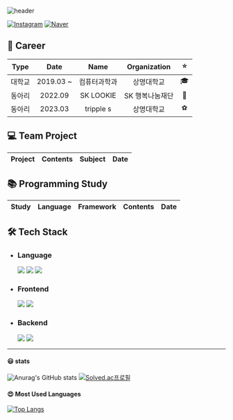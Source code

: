 ![header](https://capsule-render.vercel.app/api?type=waving&color=auto&height=300&section=header&text=Wellcome%20to%20gomin0's%20github&fontSize=50)

[![Instagram](https://img.shields.io/badge/Instagram-E4405F?style=round-square&logo=Instagram&logoColor=white&link=https://www.instagram.com/gomin__0/)](https://www.instagram.com/prgrmin_0317/) [![Naver](https://img.shields.io/badge/Naver-03C75A?style=round-square&logo=Gmail&logoColor=white&link=https://mail.naver.com/mail/?view=cm&fs=1&to=gomin0981113@naver.com)](https://mail.naver.com/mail/?view=cm&fs=1&to=gomin0981113@naver.com)


## 👷 Career

|  Type  |       Date        |           Name            |      Organization   |     :star:     |
| :----: |:-----------------:|:-------------------------:| :-------------: | :------------: |
| 대학교 | 2019.03 ~ |          컴퓨터과학과           |        상명대학교    | :mortar_board: |
| 동아리 | 2022.09  |         SK LOOKIE          |    SK 행복나눔재단    |     🦋     |
| 동아리 | 2023.03  |         tripple s          |    상명대학교    |     ⚽     |


## 💻 Team Project

|                                          Project                                          |                Contents                 |          Subject          |          Date           |
|:-----------------------------------------------------------------------------------------:|:---------------------------------------:|:-------------------------:|:-----------------------:|


## 📚 Programming Study

|                            Study                             |                                                Language                                                |                          Framework                           |                 Contents                  |          Date           |
| :----------------------------------------------------------: |:------------------------------------------------------------------------------------------------------:| :----------------------------------------------------------: | :---------------------------------------: | :---------------------: |


## :hammer_and_wrench: Tech Stack

* ### Language
  <img src="https://img.shields.io/badge/Python-3776AB?style=plastic&logo=Python&logoColor=white"/> <img src="https://img.shields.io/badge/Java-007396?style=plastic&logo=Java&logoColor=white"/> <img src="https://img.shields.io/badge/C-A8B9CC?style=plastic&logo=C&logoColor=white"/>

* ### Frontend
  <img src="https://img.shields.io/badge/HTML5-E34F26?style=plastic&logo=HTML5&logoColor=white"/> <img src="https://img.shields.io/badge/CSS3-1572B6?style=plastic&logo=CSS3&logoColor=white"/>

* ### Backend
  <img src="https://img.shields.io/badge/Django-092E20?style=plastic&logo=Django&logoColor=white"/> <img src="https://img.shields.io/badge/Spring Boot-6DB33F?style=plastic&logo=Spring Boot&logoColor=white"/>


---
#### 😃 stats
![Anurag's GitHub stats](https://github-readme-stats.vercel.app/api?username=gomin0&show_icons=true&theme=radical)
[![Solved.ac프로필](http://mazassumnida.wtf/api/v2/generate_badge?boj=end1113)](https://solved.ac/end1113)


#### 😍 Most Used Languages
[![Top Langs](https://github-readme-stats.vercel.app/api/top-langs/?username=gomin0&layout=compact)](https://github.com/gomin0/github-readme-stats)
